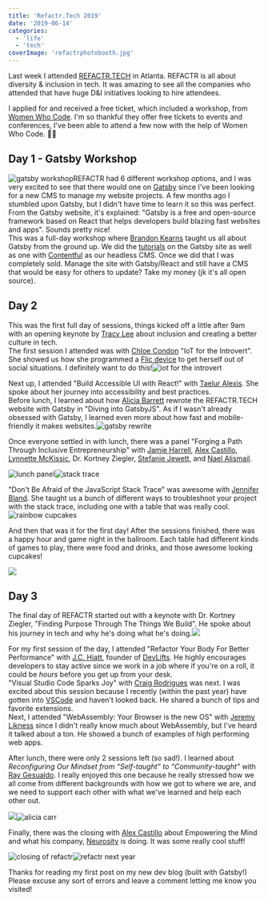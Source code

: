 ```yaml
---
title: 'Refactr.Tech 2019'
date: '2019-06-14'
categories:
  - 'life'
  - 'tech'
coverImage: 'refactrphotobooth.jpg'
---
```


Last week I attended [REFACTR.TECH](https://www.refactr.tech/) in Atlanta. REFACTR is all about diversity & inclusion in tech. It was amazing to see all the companies who attended that have huge D&I initiatives looking to hire attendees.

I applied for and received a free ticket, which included a workshop, from [Women Who Code](https://www.womenwhocode.com/). I'm so thankful they offer free tickets to events and conferences, I've been able to attend a few now with the help of Women Who Code. 👩‍💻

## Day 1 - Gatsby Workshop

![gatsby workshop](images/gatsbyworkshop-scaled-1-768x1024.jpg)REFACTR had 6 different workshop options, and I was very excited to see that there would one on [Gatsby](https://www.gatsbyjs.com/) since I've been looking for a new CMS to manage my website projects. A few months ago I stumbled upon Gatsby, but I didn't have time to learn it so this was perfect. From the Gatsby website, it's explained: "Gatsby is a free and open-source framework based on React that helps developers build blazing fast websites and apps". Sounds pretty nice!  
This was a full-day workshop where [Brandon Kearns](https://twitter.com/brandon_kearns) taught us all about Gatsby from the ground up. We did the [tutorials](https://www.gatsbyjs.com/docs/tutorial/) on the Gatsby site as well as one with [Contentful](https://www.contentful.com) as our headless CMS. Once we did that I was completely sold. Manage the site with Gatsby/React and still have a CMS that would be easy for others to update? Take my money (jk it's all open source).

## Day 2

This was the first full day of sessions, things kicked off a little after 9am with an opening keynote by [Tracy Lee](https://twitter.com/ladyleet) about inclusion and creating a better culture in tech.  
The first session I attended was with [Chloe Condon](https://twitter.com/ChloeCondon) "IoT for the Introvert". She showed us how she programmed a [Flic device](https://flic.io/) to get herself out of social situations. I definitely want to do this!![iot for the introvert](images/iotfortheintrovert-scaled-1-1024x576.jpg)

Next up, I attended "Build Accessible UI with React!" with [Taelur Alexis](https://twitter.com/TaelurAlexis). She spoke about her journey into accessibility and best practices.  
Before lunch, I learned about how [Alicia Barrett](https://twitter.com/optimistalicia) rewrote the REFACTR.TECH website with Gatsby in "Diving into GatsbyJS". As if I wasn't already obsessed with Gatsby, I learned even more about how fast and mobile-friendly it makes websites.![gatsby rewrite](images/gatsbyrewrite-scaled-1-1024x576.jpg)

Once everyone settled in with lunch, there was a panel "Forging a Path Through Inclusive Entrepreneurship" with [Jamie Harrell](https://twitter.com/jamieharrellmba), [Alex Castillo](https://twitter.com/castillo__io), [Lynnette McKissic](https://twitter.com/TheGoodrCo), Dr. Kortney Ziegler, [Stefanie Jewett](https://twitter.com/StefanieJewett), and [Nael Alismail](https://twitter.com/naelyall).

![lunch panel](images/panel-scaled-1-1024x576.jpg)![stack trace](images/stacktrace-scaled-1-1024x576.jpg)

"Don't Be Afraid of the JavaScript Stack Trace" was awesome with [Jennifer Bland](https://twitter.com/ratracegrad). She taught us a bunch of different ways to troubleshoot your project with the stack trace, including one with a table that was really cool.![rainbow cupcakes](images/rainbowcupcakes-scaled-1-1024x768.jpg)

And then that was it for the first day! After the sessions finished, there was a happy hour and game night in the ballroom. Each table had different kinds of games to play, there were food and drinks, and those awesome looking cupcakes!

![](images/refactrphotobooth-300x300.jpg)

## Day 3

The final day of REFACTR started out with a keynote with Dr. Kortney Ziegler, "Finding Purpose Through The Things We Build". He spoke about his journey in tech and why he's doing what he's doing.![](images/kourtney-scaled-1-1024x576.jpg)

For my first session of the day, I attended "Refactor Your Body For Better Performance" with [J.C. Hiatt](https://twitter.com/jchiatt), founder of [DevLifts](https://devlifts.io/). He highly encourages developers to stay active since we work in a job where if you're on a roll, it could be _hours_ before you get up from your desk.  
"Visual Studio Code Sparks Joy" with [Craig Rodrigues](https://twitter.com/CraigRodrigues) was next. I was excited about this session because I recently (within the past year) have gotten into [VSCode](https://code.visualstudio.com/) and haven't looked back. He shared a bunch of tips and favorite extensions.  
Next, I attended "WebAssembly: Your Browser is the new OS" with [Jeremy Likness](https://twitter.com/jeremylikness) since I didn't really know much about WebAssembly, but I've heard it talked about a ton. He showed a bunch of examples of high performing web apps.

After lunch, there were only 2 sessions left (so sad!). I learned about _Reconfiguring Our Mindset from “Self-taught” to “Community-taught”_ with [Ray Gesualdo](https://twitter.com/RayGesualdo). I really enjoyed this one because he really stressed how we all come from different backgrounds with how we got to where we are, and we need to support each other with what we've learned and help each other out.

![](images/community-scaled-1-1024x576.jpg)![alicia carr](images/aliciacarr-scaled-1-1024x576.jpg)

Finally, there was the closing with [Alex Castillo](https://twitter.com/castillo__io) about Empowering the Mind and what his company, [Neurosity](https://neurosity.co/) is doing. It was some really cool stuff!

![closing of refactr](images/closing-scaled-1-1024x768.jpg)![refactr next year](images/refactrnextyear-1024x1024.jpg)

Thanks for reading my first post on my new dev blog (built with Gatsby!) Please excuse any sort of errors and leave a comment letting me know you visited!
